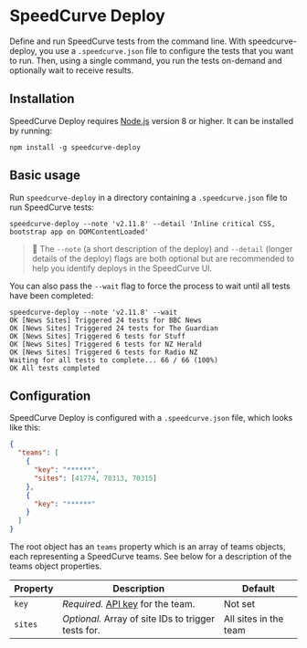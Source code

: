 # SpeedCurve Deploy

Define and run SpeedCurve tests from the command line. With speedcurve-deploy, you use a `.speedcurve.json` file to configure the tests that you want to run. Then, using a single command, you run the tests on-demand and optionally wait to receive results.

## Installation

SpeedCurve Deploy requires [Node.js](https://nodejs.org/) version 8 or higher. It can be installed by running:

```
npm install -g speedcurve-deploy
```

## Basic usage

Run `speedcurve-deploy` in a directory containing a `.speedcurve.json` file to run SpeedCurve tests:

```
speedcurve-deploy --note 'v2.11.8' --detail 'Inline critical CSS, bootstrap app on DOMContentLoaded'
```

> 💁 The `--note` (a short description of the deploy) and `--detail` (longer details of the deploy) flags are both optional but are recommended to help you identify deploys in the SpeedCurve UI.

You can also pass the `--wait` flag to force the process to wait until all tests have been completed:

```
speedcurve-deploy --note 'v2.11.8' --wait
OK [News Sites] Triggered 24 tests for BBC News
OK [News Sites] Triggered 24 tests for The Guardian
OK [News Sites] Triggered 6 tests for Stuff
OK [News Sites] Triggered 6 tests for NZ Herald
OK [News Sites] Triggered 6 tests for Radio NZ
Waiting for all tests to complete... 66 / 66 (100%)
OK All tests completed
```

## Configuration

SpeedCurve Deploy is configured with a `.speedcurve.json` file, which looks like this:

```json
{
  "teams": [
    {
      "key": "******",
      "sites": [41774, 70313, 70315]
    },
    {
      "key": "******"
    }
  ]
}
```

The root object has an `teams` property which is an array of teams objects, each representing a SpeedCurve teams. See below for a description of the teams object properties.

| Property | Description | Default |
|----------|------------------------------------------------------|-----------------------|
| `key`    | _Required._ [API key][api-docs] for the team.        | Not set               |
| `sites`  | _Optional._ Array of site IDs to trigger tests for.  | All sites in the team |

[api-docs]: https://support.speedcurve.com/apis/synthetic-api
